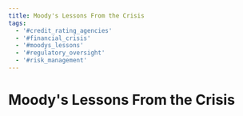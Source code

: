 ```yaml
---
title: Moody's Lessons From the Crisis
tags:
  - '#credit_rating_agencies'
  - '#financial_crisis'
  - '#moodys_lessons'
  - '#regulatory_oversight'
  - '#risk_management'
---
```

# Moody's Lessons From the Crisis
